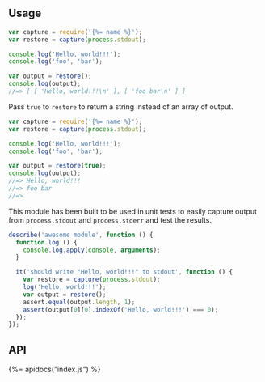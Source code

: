 ## Usage

```js
var capture = require('{%= name %}');
var restore = capture(process.stdout);

console.log('Hello, world!!!');
console.log('foo', 'bar');

var output = restore();
console.log(output);
//=> [ [ 'Hello, world!!!\n' ], [ 'foo bar\n' ] ]
```

Pass `true` to `restore` to return a string instead of an array of output.

```js
var capture = require('{%= name %}');
var restore = capture(process.stdout);

console.log('Hello, world!!!');
console.log('foo', 'bar');

var output = restore(true);
console.log(output);
//=> Hello, world!!!
//=> foo bar
//=>

```

This module has been built to be used in unit tests to easily capture output from `process.stdout` and `process.stderr` and test the results.

```js
describe('awesome module', function () {
  function log () {
    console.log.apply(console, arguments);
  }

  it('should write "Hello, world!!!" to stdout', function () {
    var restore = capture(process.stdout);
    log('Hello, world!!!');
    var output = restore();
    assert.equal(output.length, 1);
    assert(output[0][0].indexOf('Hello, world!!!') === 0);
  });
});
```

## API
{%= apidocs("index.js") %}
